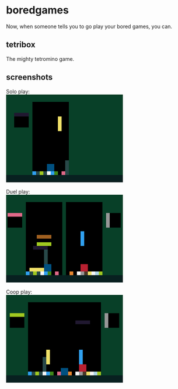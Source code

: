 # boredgames

Now, when someone tells you to go play your bored games, you can.


## tetribox

The mighty tetromino game.

## screenshots

Solo play:  
![Screenshot](https://raw.githubusercontent.com/lowagner/bitbox-tetris/master/SoloPlay.png)

Duel play:  
![Screenshot](https://raw.githubusercontent.com/lowagner/bitbox-tetris/master/DuelPlay.png)

Coop play:  
![Screenshot](https://raw.githubusercontent.com/lowagner/bitbox-tetris/master/CoopPlay.png)
